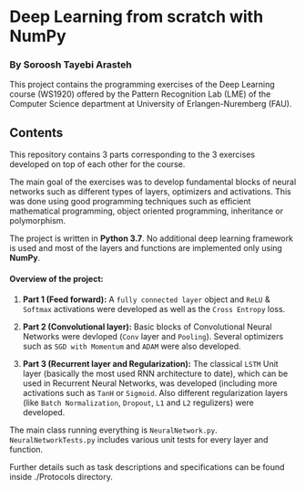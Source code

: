 # Deep Learning from scratch with NumPy

### By Soroosh Tayebi Arasteh

This project contains the programming exercises of the Deep Learning course (WS1920) offered by the Pattern Recognition Lab (LME) of the Computer Science department at University of Erlangen-Nuremberg (FAU).



## Contents
This repository contains 3 parts corresponding to the 3 exercises developed on top of each other for the course.

The main goal of the exercises was to develop fundamental blocks of neural networks such as different types of layers, optimizers and activations. This was done using good programming techniques such as efficient mathematical programming, object oriented programming, inheritance or polymorphism.

The project is written in **Python 3.7**. No additional deep learning framework is used and most of the layers and functions are implemented only using **NumPy**.

#### Overview of the project:


1. **Part 1 (Feed forward):** A `fully connected layer` object and `ReLU` & `Softmax` activations were developed as well as the `Cross Entropy` loss.

2. **Part 2 (Convolutional layer):** Basic blocks of Convolutional Neural Networks were devloped (`Conv` layer and `Pooling`). Several optimizers such as `SGD with Momentum` and `ADAM` were also developed.

3. **Part 3 (Recurrent layer and Regularization):** The classical `LSTM` Unit layer (basically the most used RNN architecture to date), which can be used in Recurrent Neural Networks, was developed (including more activations such as `TanH` or `Sigmoid`. Also different regularization layers (like `Batch Normalization`, `Dropout`, `L1` and `L2` regulizers) were developed.

The main class running everything is `NeuralNetwork.py`. `NeuralNetworkTests.py` includes various unit tests for every layer and function.

Further details such as task descriptions and specifications can be found inside ./Protocols directory.

